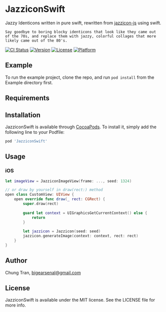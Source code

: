 # JazziconSwift

Jazzy Identicons written in pure swift, rewritten from [jazzicon-js](https://github.com/danfinlay/jazzicon) using swift.

`Say goodbye to boring blocky identicons that look like they came out of the 70s, and replace them with jazzy, colorful collages that more likely came out of the 80's.`

[![CI Status](https://img.shields.io/travis/bigearsenal/JazziconSwift.svg?style=flat)](https://travis-ci.org/bigearsenal/JazziconSwift)
[![Version](https://img.shields.io/cocoapods/v/JazziconSwift.svg?style=flat)](https://cocoapods.org/pods/JazziconSwift)
[![License](https://img.shields.io/cocoapods/l/JazziconSwift.svg?style=flat)](https://cocoapods.org/pods/JazziconSwift)
[![Platform](https://img.shields.io/cocoapods/p/JazziconSwift.svg?style=flat)](https://cocoapods.org/pods/JazziconSwift)

## Example

To run the example project, clone the repo, and run `pod install` from the Example directory first.

## Requirements

## Installation

JazziconSwift is available through [CocoaPods](https://cocoapods.org). To install
it, simply add the following line to your Podfile:

```ruby
pod 'JazziconSwift'
```

## Usage
### iOS
```swift
let imageView = JazziconImageView(frame: ..., seed: 1324)

// or draw by yourself in draw(rect:) method
open class CustomView: UIView {
    open override func draw(_ rect: CGRect) {
        super.draw(rect)
        
        guard let context = UIGraphicsGetCurrentContext() else {
            return
        }
        
        let jazzicon = Jazzicon(seed: seed)
        jazzicon.generateImage(context: context, rect: rect)
    }
}
```

## Author

Chung Tran, bigearsenal@gmail.com

## License

JazziconSwift is available under the MIT license. See the LICENSE file for more info.
